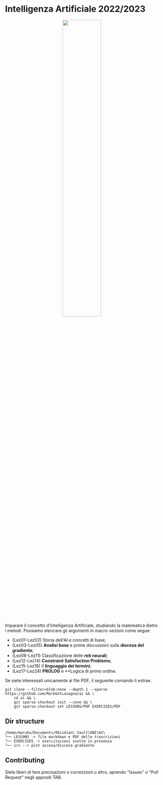 # Intelligenza Artificiale 2022/2023

<div align=center>
  <image src=/.pics/graph.png width=50%></image></br></br>
</div>

Imparare il concetto d'Intelligenza Artificiale, studiando la matematica dietro i metodi.
Possiamo elencare gli argomenti in macro-sezioni come segue:
- (Lez01-Lez02) Storia dell'AI e concetti di base;
- (Lez03-Lez05) **Analisi base** e prime discussioni sulla **discesa del gradiente**;
- (Lez06-Lez11) Classificazione delle **reti neurali**;
- (Lez12-Lez14) **Constraint Satisfaction Problems**;
- (Lez15-Lez16) Il **linguaggio dei termini**;
- (Lez17-Lez24) **PROLOG** e **Logica di primo ordine.

Se siete interessati unicamente ai file PDF, il seguente comando li estrae.
```
git clone --filter=blob:none --depth 1 --sparse https://github.com/MarkGotLasagna/ai && \
    cd ai && \
    git sparse-checkout init --cone && \
    git sparse-checkout set LESSONS/PDF EXERCISES/PDF
```

## Dir structure
```
/home/maruko/Documents/Obsidian\ Vault\UNI\AI\
└── LESSONS -> file markdown e PDF delle trascrizioni
└── EXERCISES -> esercitazioni svolte in presenza
└── src --> plot ascesa/discesa gradiente
```

## Contributing
Siete liberi di fare precisazioni o correzzioni o altro, aprendo "Issues" o "Pull Request" negli appositi TAB.

